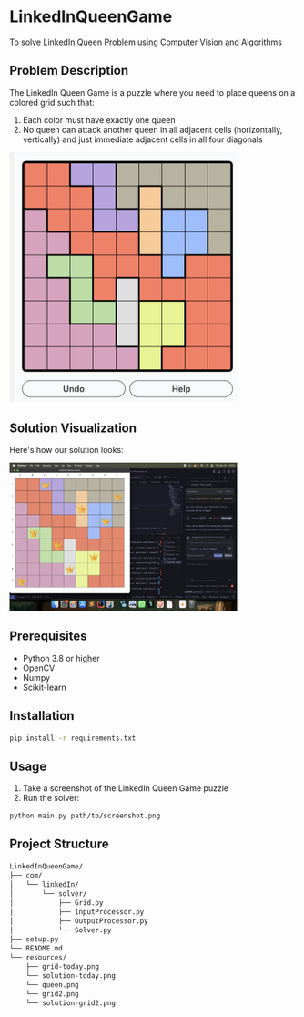 # LinkedInQueenGame
To solve LinkedIn Queen Problem using Computer Vision and Algorithms

## Problem Description
The LinkedIn Queen Game is a puzzle where you need to place queens on a colored grid such that:
1. Each color must have exactly one queen
2. No queen can attack another queen in all adjacent cells (horizontally, vertically) and just immediate adjacent cells in all four diagonals

<img src="resources/grid-today.png" width="400" alt="LinkedIn Queen Game Problem">

## Solution Visualization
Here's how our solution looks:

<img src="resources/solution-grid-today.png" width="400" alt="Solution Visualization">

## Prerequisites
- Python 3.8 or higher
- OpenCV
- Numpy
- Scikit-learn

## Installation
```bash
pip install -r requirements.txt
```

## Usage
1. Take a screenshot of the LinkedIn Queen Game puzzle
2. Run the solver:
```bash
python main.py path/to/screenshot.png
```

## Project Structure
```
LinkedInQueenGame/
├── com/
│   └── linkedIn/
│       └── solver/
│           ├── Grid.py
│           ├── InputProcessor.py
│           ├── OutputProcessor.py
│           └── Solver.py
├── setup.py
└── README.md
└── resources/
    ├── grid-today.png
    └── solution-today.png
    └── queen.png
    └── grid2.png
    └── solution-grid2.png
